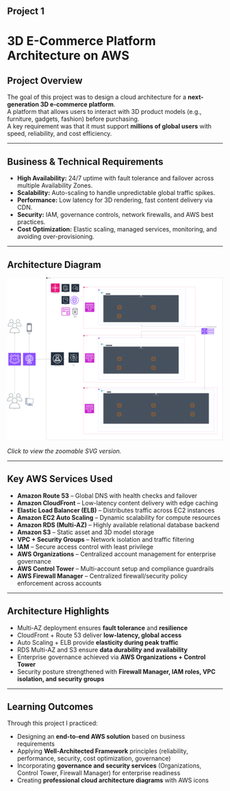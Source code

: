 ## Project 1
# 3D E-Commerce Platform Architecture on AWS

## Project Overview
The goal of this project was to design a cloud architecture for a **next-generation 3D e-commerce platform**.  
A platform that allows users to interact with 3D product models (e.g., furniture, gadgets, fashion) before purchasing.  
A key requirement was that it must support **millions of global users** with speed, reliability, and cost efficiency.  

---

## Business & Technical Requirements
- **High Availability:** 24/7 uptime with fault tolerance and failover across multiple Availability Zones.  
- **Scalability:** Auto-scaling to handle unpredictable global traffic spikes.  
- **Performance:** Low latency for 3D rendering, fast content delivery via CDN.  
- **Security:** IAM, governance controls, network firewalls, and AWS best practices.  
- **Cost Optimization:** Elastic scaling, managed services, monitoring, and avoiding over-provisioning.  

---

## Architecture Diagram
[<img src="ecommerceapplication.drawio.png" alt="AWS 3D E-Commerce Architecture" width="800"/>](ecommerceapplication.drawio.svg)  

*Click to view the zoomable SVG version.*  

---

## Key AWS Services Used
- **Amazon Route 53** – Global DNS with health checks and failover  
- **Amazon CloudFront** – Low-latency content delivery with edge caching  
- **Elastic Load Balancer (ELB)** – Distributes traffic across EC2 instances  
- **Amazon EC2 Auto Scaling** – Dynamic scalability for compute resources  
- **Amazon RDS (Multi-AZ)** – Highly available relational database backend  
- **Amazon S3** – Static asset and 3D model storage  
- **VPC + Security Groups** – Network isolation and traffic filtering  
- **IAM** – Secure access control with least privilege  
- **AWS Organizations** – Centralized account management for enterprise governance  
- **AWS Control Tower** – Multi-account setup and compliance guardrails  
- **AWS Firewall Manager** – Centralized firewall/security policy enforcement across accounts  

---

## Architecture Highlights
- Multi-AZ deployment ensures **fault tolerance** and **resilience**  
- CloudFront + Route 53 deliver **low-latency, global access**  
- Auto Scaling + ELB provide **elasticity during peak traffic**  
- RDS Multi-AZ and S3 ensure **data durability and availability**  
- Enterprise governance achieved via **AWS Organizations + Control Tower**  
- Security posture strengthened with **Firewall Manager, IAM roles, VPC isolation, and security groups**  

---

## Learning Outcomes
Through this project I practiced:  
- Designing an **end-to-end AWS solution** based on business requirements  
- Applying **Well-Architected Framework** principles (reliability, performance, security, cost optimization, governance)  
- Incorporating **governance and security services** (Organizations, Control Tower, Firewall Manager) for enterprise readiness  
- Creating **professional cloud architecture diagrams** with AWS icons   
 
